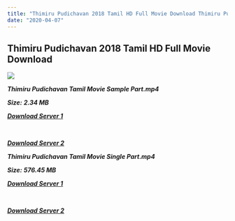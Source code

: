 ```yaml
---
title: "Thimiru Pudichavan 2018 Tamil HD Full Movie Download Thimiru Pudichavan Tamil HD Movie Download"
date: "2020-04-07"
---
```


## Thimiru Pudichavan 2018 Tamil HD Full Movie Download 

![](https://images.moviebuff.com/6ea26d81-7a0c-4b97-8ed5-d6a7d12d3973?w=1000)

**_Thimiru Pudichavan Tamil Movie Sample Part.mp4_**

**_Size:_** **_2.34 MB_**

**_[Download Server 1](http://b8.wetransfer.vip/files/Tamil{dd491190c7c44e72d5bc6265d8d28d52dc406d5dbea1734fee0f652b09d71bf7}20Movies/Tamil{dd491190c7c44e72d5bc6265d8d28d52dc406d5dbea1734fee0f652b09d71bf7}202018{dd491190c7c44e72d5bc6265d8d28d52dc406d5dbea1734fee0f652b09d71bf7}20Movies/Thimiru{dd491190c7c44e72d5bc6265d8d28d52dc406d5dbea1734fee0f652b09d71bf7}20Pudichavan{dd491190c7c44e72d5bc6265d8d28d52dc406d5dbea1734fee0f652b09d71bf7}20(2018)/Thimiru{dd491190c7c44e72d5bc6265d8d28d52dc406d5dbea1734fee0f652b09d71bf7}20Pudichavan{dd491190c7c44e72d5bc6265d8d28d52dc406d5dbea1734fee0f652b09d71bf7}20(2018){dd491190c7c44e72d5bc6265d8d28d52dc406d5dbea1734fee0f652b09d71bf7}20HDRip/Thimiru{dd491190c7c44e72d5bc6265d8d28d52dc406d5dbea1734fee0f652b09d71bf7}20Pudichavan{dd491190c7c44e72d5bc6265d8d28d52dc406d5dbea1734fee0f652b09d71bf7}20(2018){dd491190c7c44e72d5bc6265d8d28d52dc406d5dbea1734fee0f652b09d71bf7}20Sample{dd491190c7c44e72d5bc6265d8d28d52dc406d5dbea1734fee0f652b09d71bf7}20(640x360).mp4)_**

**_[  
](http://b8.wetransfer.vip/files/Tamil{dd491190c7c44e72d5bc6265d8d28d52dc406d5dbea1734fee0f652b09d71bf7}20Movies/Tamil{dd491190c7c44e72d5bc6265d8d28d52dc406d5dbea1734fee0f652b09d71bf7}202018{dd491190c7c44e72d5bc6265d8d28d52dc406d5dbea1734fee0f652b09d71bf7}20Movies/Thimiru{dd491190c7c44e72d5bc6265d8d28d52dc406d5dbea1734fee0f652b09d71bf7}20Pudichavan{dd491190c7c44e72d5bc6265d8d28d52dc406d5dbea1734fee0f652b09d71bf7}20(2018)/Thimiru{dd491190c7c44e72d5bc6265d8d28d52dc406d5dbea1734fee0f652b09d71bf7}20Pudichavan{dd491190c7c44e72d5bc6265d8d28d52dc406d5dbea1734fee0f652b09d71bf7}20(2018){dd491190c7c44e72d5bc6265d8d28d52dc406d5dbea1734fee0f652b09d71bf7}20HDRip/Thimiru{dd491190c7c44e72d5bc6265d8d28d52dc406d5dbea1734fee0f652b09d71bf7}20Pudichavan{dd491190c7c44e72d5bc6265d8d28d52dc406d5dbea1734fee0f652b09d71bf7}20(2018){dd491190c7c44e72d5bc6265d8d28d52dc406d5dbea1734fee0f652b09d71bf7}20Sample{dd491190c7c44e72d5bc6265d8d28d52dc406d5dbea1734fee0f652b09d71bf7}20(640x360).mp4)_**

**_[Download Server 2](http://b8.wetransfer.vip/files/Tamil{dd491190c7c44e72d5bc6265d8d28d52dc406d5dbea1734fee0f652b09d71bf7}20Movies/Tamil{dd491190c7c44e72d5bc6265d8d28d52dc406d5dbea1734fee0f652b09d71bf7}202018{dd491190c7c44e72d5bc6265d8d28d52dc406d5dbea1734fee0f652b09d71bf7}20Movies/Thimiru{dd491190c7c44e72d5bc6265d8d28d52dc406d5dbea1734fee0f652b09d71bf7}20Pudichavan{dd491190c7c44e72d5bc6265d8d28d52dc406d5dbea1734fee0f652b09d71bf7}20(2018)/Thimiru{dd491190c7c44e72d5bc6265d8d28d52dc406d5dbea1734fee0f652b09d71bf7}20Pudichavan{dd491190c7c44e72d5bc6265d8d28d52dc406d5dbea1734fee0f652b09d71bf7}20(2018){dd491190c7c44e72d5bc6265d8d28d52dc406d5dbea1734fee0f652b09d71bf7}20HDRip/Thimiru{dd491190c7c44e72d5bc6265d8d28d52dc406d5dbea1734fee0f652b09d71bf7}20Pudichavan{dd491190c7c44e72d5bc6265d8d28d52dc406d5dbea1734fee0f652b09d71bf7}20(2018){dd491190c7c44e72d5bc6265d8d28d52dc406d5dbea1734fee0f652b09d71bf7}20Sample{dd491190c7c44e72d5bc6265d8d28d52dc406d5dbea1734fee0f652b09d71bf7}20(640x360).mp4)_**

**_Thimiru Pudichavan Tamil Movie Single Part.mp4_**

**_Size:_** **_576.45 MB_**

**_[Download Server 1](http://b8.wetransfer.vip/files/Tamil{dd491190c7c44e72d5bc6265d8d28d52dc406d5dbea1734fee0f652b09d71bf7}20Movies/Tamil{dd491190c7c44e72d5bc6265d8d28d52dc406d5dbea1734fee0f652b09d71bf7}202018{dd491190c7c44e72d5bc6265d8d28d52dc406d5dbea1734fee0f652b09d71bf7}20Movies/Thimiru{dd491190c7c44e72d5bc6265d8d28d52dc406d5dbea1734fee0f652b09d71bf7}20Pudichavan{dd491190c7c44e72d5bc6265d8d28d52dc406d5dbea1734fee0f652b09d71bf7}20(2018)/Thimiru{dd491190c7c44e72d5bc6265d8d28d52dc406d5dbea1734fee0f652b09d71bf7}20Pudichavan{dd491190c7c44e72d5bc6265d8d28d52dc406d5dbea1734fee0f652b09d71bf7}20(2018){dd491190c7c44e72d5bc6265d8d28d52dc406d5dbea1734fee0f652b09d71bf7}20HDRip/Thimiru{dd491190c7c44e72d5bc6265d8d28d52dc406d5dbea1734fee0f652b09d71bf7}20Pudichavan{dd491190c7c44e72d5bc6265d8d28d52dc406d5dbea1734fee0f652b09d71bf7}20(2018){dd491190c7c44e72d5bc6265d8d28d52dc406d5dbea1734fee0f652b09d71bf7}20Single{dd491190c7c44e72d5bc6265d8d28d52dc406d5dbea1734fee0f652b09d71bf7}20Part{dd491190c7c44e72d5bc6265d8d28d52dc406d5dbea1734fee0f652b09d71bf7}20(640x360).mp4)_**

**_[  
](http://b8.wetransfer.vip/files/Tamil{dd491190c7c44e72d5bc6265d8d28d52dc406d5dbea1734fee0f652b09d71bf7}20Movies/Tamil{dd491190c7c44e72d5bc6265d8d28d52dc406d5dbea1734fee0f652b09d71bf7}202018{dd491190c7c44e72d5bc6265d8d28d52dc406d5dbea1734fee0f652b09d71bf7}20Movies/Thimiru{dd491190c7c44e72d5bc6265d8d28d52dc406d5dbea1734fee0f652b09d71bf7}20Pudichavan{dd491190c7c44e72d5bc6265d8d28d52dc406d5dbea1734fee0f652b09d71bf7}20(2018)/Thimiru{dd491190c7c44e72d5bc6265d8d28d52dc406d5dbea1734fee0f652b09d71bf7}20Pudichavan{dd491190c7c44e72d5bc6265d8d28d52dc406d5dbea1734fee0f652b09d71bf7}20(2018){dd491190c7c44e72d5bc6265d8d28d52dc406d5dbea1734fee0f652b09d71bf7}20HDRip/Thimiru{dd491190c7c44e72d5bc6265d8d28d52dc406d5dbea1734fee0f652b09d71bf7}20Pudichavan{dd491190c7c44e72d5bc6265d8d28d52dc406d5dbea1734fee0f652b09d71bf7}20(2018){dd491190c7c44e72d5bc6265d8d28d52dc406d5dbea1734fee0f652b09d71bf7}20Single{dd491190c7c44e72d5bc6265d8d28d52dc406d5dbea1734fee0f652b09d71bf7}20Part{dd491190c7c44e72d5bc6265d8d28d52dc406d5dbea1734fee0f652b09d71bf7}20(640x360).mp4)_**

**_[Download Server 2](http://b8.wetransfer.vip/files/Tamil{dd491190c7c44e72d5bc6265d8d28d52dc406d5dbea1734fee0f652b09d71bf7}20Movies/Tamil{dd491190c7c44e72d5bc6265d8d28d52dc406d5dbea1734fee0f652b09d71bf7}202018{dd491190c7c44e72d5bc6265d8d28d52dc406d5dbea1734fee0f652b09d71bf7}20Movies/Thimiru{dd491190c7c44e72d5bc6265d8d28d52dc406d5dbea1734fee0f652b09d71bf7}20Pudichavan{dd491190c7c44e72d5bc6265d8d28d52dc406d5dbea1734fee0f652b09d71bf7}20(2018)/Thimiru{dd491190c7c44e72d5bc6265d8d28d52dc406d5dbea1734fee0f652b09d71bf7}20Pudichavan{dd491190c7c44e72d5bc6265d8d28d52dc406d5dbea1734fee0f652b09d71bf7}20(2018){dd491190c7c44e72d5bc6265d8d28d52dc406d5dbea1734fee0f652b09d71bf7}20HDRip/Thimiru{dd491190c7c44e72d5bc6265d8d28d52dc406d5dbea1734fee0f652b09d71bf7}20Pudichavan{dd491190c7c44e72d5bc6265d8d28d52dc406d5dbea1734fee0f652b09d71bf7}20(2018){dd491190c7c44e72d5bc6265d8d28d52dc406d5dbea1734fee0f652b09d71bf7}20Single{dd491190c7c44e72d5bc6265d8d28d52dc406d5dbea1734fee0f652b09d71bf7}20Part{dd491190c7c44e72d5bc6265d8d28d52dc406d5dbea1734fee0f652b09d71bf7}20(640x360).mp4)_**
